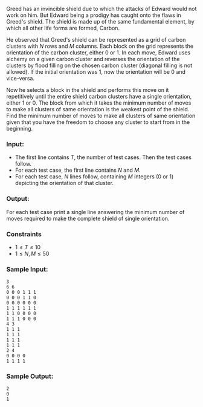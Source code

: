 Greed has an invincible shield due to which the attacks of Edward would not work on him. But Edward being a prodigy has caught onto the flaws in Greed's shield. The shield is made up of the same fundamental element, by which all other life forms are formed, Carbon.
  
He observed that Greed's shield can be represented as a grid of carbon clusters with $N$ rows and $M$ columns. Each block on the grid represents the orientation of the carbon cluster, either $0$ or $1$.
In each move, Edward uses alchemy on a given carbon cluster and reverses the orientation of the clusters by flood filling on the chosen carbon cluster (diagonal filling is not allowed). If the initial orientation was $1$, now the orientation will be $0$ and vice-versa.

Now he selects a block in the shield and performs this move on it repetitively until the entire shield carbon clusters have a single orientation, either $1$ or $0$. The block from which it takes the minimum number of moves to make all clusters of same orientation is the weakest point of the shield.
Find the minimum number of moves to make all clusters of same orientation given that you have the freedom to choose any cluster to start from in the beginning.


### Input:
- The first line contains $T$, the number of test cases. Then the test cases follow. 
- For each test case, the first line contains $N$ and $M$.
- For each test case, $N$ lines follow, containing $M$ integers ($0$ or $1$) depicting the orientation of that cluster.


### Output:
For each test case print a single line answering the minimum number of moves required to make the complete shield of single orientation.


### Constraints 
- $1\leq T\leq 10$  
- $1 \leq N,M \leq 50$


### Sample Input:
```
3
6 6
0 0 0 1 1 1
0 0 0 1 1 0
0 0 0 0 0 0
1 1 1 1 1 1
1 1 0 0 0 0
1 1 1 0 0 0
4 3
1 1 1
1 1 1
1 1 1
1 1 1
2 4
0 0 0 0
1 1 1 1
```

### Sample Output:
```
2
0
1
```